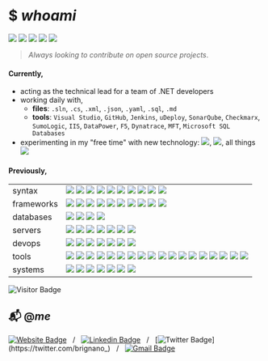 # $ *whoami*
<a href="#"><img src="https://img.shields.io/badge/Full%20Stack-Developer-white?style=flat-square"></a>
<a href="#"><img src="https://img.shields.io/badge/Open%20Source-Advocate-white?style=flat-square"></a>
<a href="#"><img src="https://img.shields.io/badge/Clean%20Code-Fanatic-white?style=flat-square"></a>
<a href="#"><img src="https://img.shields.io/badge/DevOps-Wizard-white?style=flat-square"></a>
<a href="#"><img src="https://img.shields.io/badge/Shift%20Left-Mentality-white?style=flat-square"></a>

> *Always looking to contribute on open source projects*.

#### Currently,
* acting as the technical lead for a team of .NET developers
* working daily with,
  * **files**: `.sln`, `.cs`, `.xml`, `.json`, `.yaml`, `.sql`, `.md`
  * **tools**: `Visual Studio`, `GitHub`, `Jenkins`, `uDeploy`, `SonarQube`, `Checkmarx`, `SumoLogic`, `IIS`, `DataPower`, `F5`, `Dynatrace`, `MFT`, `Microsoft SQL Databases`
* experimenting in my "free time" with new technology: <img src="https://img.shields.io/badge/-Next.js-black?style=flat-square&logo=next.js"/>, <img src="https://img.shields.io/badge/-TensorFlow-FF6F00?style=flat-square&logo=tensorflow&logoColor=white"/>, all things <img src="https://img.shields.io/badge/--232F3E?style=flat-square&logo=amazon-aws"/>

#### Previously,
<table>
 <tr>
  <td>syntax</td>
  <td>
   <img src="https://img.shields.io/badge/-JavaScript-F7DF1E?style=flat-square&logo=javascript&logoColor=black"/>
   <img src="https://img.shields.io/badge/-TypeScript-007ACC?style=flat-square&logo=typescript"/>
   <img src="https://img.shields.io/badge/-Python-3776AB?style=flat-square&logo=Python&logoColor=white"/>
   <img src="https://img.shields.io/badge/-C%20Sharp-00599C?style=flat-square&logo=c%20sharp"/>
   <img src="https://img.shields.io/badge/-.NET-5C2D91?style=flat-square&logo=.net"/>
   <img src="https://img.shields.io/badge/-Java-007396?style=flat-square&logo=java&logoColor=white"/>
   <img src="https://img.shields.io/badge/-HTML5-E34F26?style=flat-square&logo=html5&logoColor=white"/>
   <img src="https://img.shields.io/badge/-CSS3-1572B6?style=flat-square&logo=css3"/>
   <img src="https://img.shields.io/badge/-Sass-CC6699?style=flat-square&logo=sass&logoColor=white"/>
   <img src="https://img.shields.io/badge/-Markdown-black?style=flat-square&logo=markdown&logoColor=white"/>
 </td>
 </tr>
 <tr>
    <td>frameworks</td>
     <td>
      <img src="https://img.shields.io/badge/-React-61DAFB?style=flat-square&logo=react&logoColor=black"/>
      <img src="https://img.shields.io/badge/-Angular-DD0031?style=flat-square&logo=Angular"/>
      <img src="https://img.shields.io/badge/-Bootstrap-563D7C?style=flat-square&logo=bootstrap"/>
      <img src="https://img.shields.io/badge/-Node.js-339933?style=flat-square&logo=Node.js&logoColor=white"/>
      <img src="https://img.shields.io/badge/-Vue.js-4FC08D?style=flat-square&logo=vue.js&logoColor=white"/>
      <img src="https://img.shields.io/badge/-jQuery-0769AD?style=flat-square&logo=jquery&logoColor=white"/>
      <img src="https://img.shields.io/badge/-Django-092E20?style=flat-square&logo=django&logoColor=white"/>
      <img src="https://img.shields.io/badge/-Flask-black?style=flat-square&logo=flask&logoColor=white"/>
      <img src="https://img.shields.io/badge/-Spring-6DB33F?style=flat-square&logo=spring&logoColor=white"/>
      <img src="https://img.shields.io/badge/-Swagger-85EA2D?style=flat-square&logo=swagger&logoColor=black"/>
    </td>
 </tr>
 <tr>
    <td>databases</td>
     <td>
      <img src="https://img.shields.io/badge/-MongoDB-47A248?style=flat-square&logo=mongodb&logoColor=white"/>
      <img src="https://img.shields.io/badge/-MySQL-4479A1?style=flat-square&logo=mysql&logoColor=white"/>
      <img src="https://img.shields.io/badge/-Microsoft%20SQL%20Server-CC2927?style=flat-square&logo=microsoft-sql-server&logoColor=white"/>
      <img src="https://img.shields.io/badge/-Oracle-F80000?style=flat-square&logo=oracle&logoColor=white"/>
    </td>
 </tr>
 <tr>
    <td>servers</td>
     <td>
      <img src="https://img.shields.io/badge/-Digital%20Ocean-darkblue?style=flat-square&logo=digitalocean"/>
      <img src="https://img.shields.io/badge/-Amazon%20AWS-232F3E?style=flat-square&logo=amazon-aws"/>
      <img src="https://img.shields.io/badge/-Google%20Cloud-4285F4?style=flat-square&logo=google-cloud&logoColor=white"/>
      <img src="https://img.shields.io/badge/-Red%20Hat%20Open%20Shift-EE0000?style=flat-square&logo=Red-Hat-Open-Shift"/>
      <img src="https://img.shields.io/badge/-Firebase-FFCA28?style=flat-square&logo=firebase&logoColor=black"/>
      <img src="https://img.shields.io/badge/-nginx-269539?style=flat-square&logo=nginx&logoColor=white"/>
      <img src="https://img.shields.io/badge/-Apache-D22128?style=flat-square&logo=apache&logoColor=white"/>
    </td>
 </tr>
 <tr>
    <td>devops</td>
     <td>
      <img src="https://img.shields.io/badge/-Git-F05032?style=flat-square&logo=git&logoColor=white"/>
      <img src="https://img.shields.io/badge/-GitHub-181717?style=flat-square&logo=github&logoColor=white"/>
      <img src="https://img.shields.io/badge/-GitLab-FCA121?style=flat-square&logo=gitlab&logoColor=black"/>
      <img src="https://img.shields.io/badge/-Jenkins-D24939?style=flat-square&logo=jenkins&logoColor=white"/>
      <img src="https://img.shields.io/badge/-SonarQube-4E9BCD?style=flat-square&logo=sonarqube&logoColor=white"/>
      <img src="https://img.shields.io/badge/-Subversion-809CC9?style=flat-square&logo=subversion&logoColor=white"/>
      <img src="https://img.shields.io/badge/-Azure%20DevOps-0078D7?style=flat-square&logo=azure-devops&logoColor=white"/>
    </td>
 </tr>
 <tr>
    <td>tools</td>
     <td>
      <img src="https://img.shields.io/badge/-Docker-2496ED?style=flat-square&logo=docker&logoColor=white"/>
      <img src="https://img.shields.io/badge/-Visual%20Studio%20Code-4E9BCD?style=flat-square&logo=visual-studio-code&logoColor=white"/>
      <img src="https://img.shields.io/badge/-Visual%20Studio-5C2D91?style=flat-square&logo=visual-studio&logoColor=white"/>
      <img src="https://img.shields.io/badge/-SonarLint-CC2026?style=flat-square&logo=sonarlint&logoColor=white"/>
      <img src="https://img.shields.io/badge/-WebStorm-black?style=flat-square&logo=webstorm&logoColor=white"/>
      <img src="https://img.shields.io/badge/-IntelliJ%20IDEA-black?style=flat-square&logo=intellij-idea&logoColor=white"/>
      <img src="https://img.shields.io/badge/-PyCharm-black?style=flat-square&logo=pycharm&logoColor=white"/>
      <img src="https://img.shields.io/badge/-Eclipse%20IDE-2C2255?style=flat-square&logo=eclipse-ide&logoColor=white"/>
      <img src="https://img.shields.io/badge/-Atom-66595C?style=flat-square&logo=atom&logoColor=white"/>
      <img src="https://img.shields.io/badge/-Jupyter-F37626?style=flat-square&logo=jupyter&logoColor=white"/>
      <img src="https://img.shields.io/badge/-Postman-FF6C37?style=flat-square&logo=postman&logoColor=white"/>
      <img src="https://img.shields.io/badge/-Apache%20Maven-C71A36?style=flat-square&logo=apache-maven&logoColor=white"/>
      <img src="https://img.shields.io/badge/-Gradle-02303A?style=flat-square&logo=gradle&logoColor=white"/>
      <img src="https://img.shields.io/badge/-Dynatrace-1496FF?style=flat-square&logo=dynatrace&logoColor=white"/>
      <img src="https://img.shields.io/badge/-Lighthouse-F44B21?style=flat-square&logo=lighthouse&logoColor=white"/>
      <img src="https://img.shields.io/badge/-Powershell-5391FE?style=flat-square&logo=powershell&logoColor=white"/>
      <img src="https://img.shields.io/badge/-Vagrant-1563FF?style=flat-square&logo=vagrant&logoColor=white"/>
      <img src="https://img.shields.io/badge/-Homebrew-FBB040?style=flat-square&logo=homebrew&logoColor=black"/>
    </td>
 </tr>
 <tr>
    <td>systems</td>
     <td>
      <img src="https://img.shields.io/badge/-MacOS-999?style=flat-square&logo=apple&logoColor=white"/>
      <img src="https://img.shields.io/badge/-Windows-0078D6?style=flat-square&logo=windows&logoColor=white"/>
      <img src="https://img.shields.io/badge/-Ubuntu-E95420?style=flat-square&logo=ubuntu&logoColor=white"/>
      <img src="https://img.shields.io/badge/-Debian-A81D33?style=flat-square&logo=debian&logoColor=white"/>
      <img src="https://img.shields.io/badge/-Raspberry%20Pi-C51A4A?style=flat-square&logo=Raspberry-Pi"/>
      <img src="https://img.shields.io/badge/-iPhone-black?style=flat-square&logo=ios&logoColor=white"/>
      <img src="https://img.shields.io/badge/-Android-3DDC84?style=flat-square&logo=android&logoColor=white"/>
    </td>
 </tr>
</table>

![Visitor Badge](https://visitor-badge.laobi.icu/badge?page_id=brignano.brignano)

## :mailbox_with_mail: @*me*
[![Website Badge](https://img.shields.io/badge/-brignano.io-grey?style=flat-square&labelColor=grey&logo=google-chrome&logoColor=white&link=https://brignano.io)](https://brignano.io) &nbsp; / &nbsp;
[![Linkedin Badge](https://img.shields.io/badge/-brignano-blue?style=flat-square&logo=Linkedin&logoColor=white&link=https://linkedin.com/in/brignano)](https://linkedin.com/in/brignano) &nbsp; / &nbsp;
[![Twitter Badge](https://img.shields.io/badge/-@brignano__-1DA1F2?style=flat-square&logo=twitter&logoColor=white&link=https://twitter.com/brignano_)](https://twitter.com/brignano_) &nbsp; / &nbsp;
[![Gmail Badge](https://img.shields.io/badge/-anthonybrignano@gmail.com-c14438?style=flat-square&logo=Gmail&logoColor=white&link=mailto:anthonybrignano@gmail.com)](mailto:anthonybrignano@gmail.com)
